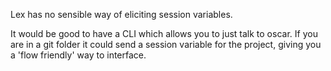 Lex has no sensible way of eliciting session variables.

It would be good to have a CLI which allows you to just talk to oscar. If you are in a git folder it could send a session variable for the project, giving you a 'flow friendly' way to interface.
